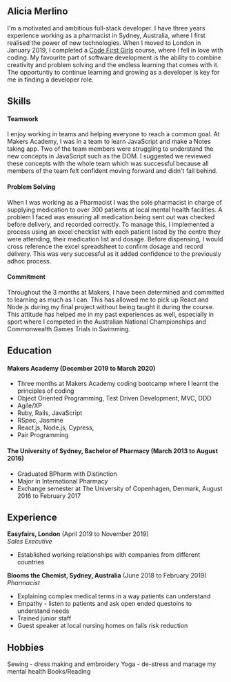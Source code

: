 ## Alicia Merlino

I'm a motivated and ambitious full-stack developer. I have three years experience working as a pharmacist in Sydney, Australia, where I first realised the power of new technologies. When I moved to London in January 2019, I completed a [Code First Girls](https://www.codefirstgirls.org.uk/) course, where I fell in love with coding. My favourite part of software development is the ability to combine creativity and problem solving and the endless learning that comes with it. The opportuntiy to continue learning and growing as a developer is key for me in finding a developer role.

## Skills

#### Teamwork

I enjoy working in teams and helping everyone to reach a common goal. At Makers Academy, I was in a team to learn JavaScript and make a Notes taking app. Two of the team members were struggling to understand the new concepts in JavaScript such as the DOM. I suggested we reviewed these concepts with the whole team which was successful because all members of the team felt confident moving forward and didn't fall behind.

#### Problem Solving

When I was working as a Pharmacist I was the sole pharmacist in charge of supplying medication to over 300 patients at local mental health facilities. A problem I faced was ensuring all medication being sent out was checked before delivery, and recorded correctly. To manage this, I implemented a process using an excel checklist with each patient listed by the centre they were attending, their medication list and dosage. Before dispensing, I would cross reference the excel spreadsheet to confirm dosage and record delivery. This was very successful as it added confidence to the previously adhoc process.

#### Commitment

Throughout the 3 months at Makers, I have been determined and committed to learning as much as I can. This has allowed me to pick up React and Node.js during my final project without being taught it during the course. This attitude has helped me in my past experiences as well, especially in sport where I competed in the Australian National Championships and Commonwealth Games Trials in Swimming.


## Education

#### Makers Academy (December 2019 to March 2020)

- Three months at Makers Academy coding bootcamp where I learnt the principles of coding
- Object Oriented Programming, Test Driven Development, MVC, DDD
- Agile/XP
- Ruby, Rails, JavaScript
- RSpec, Jasmine
- React.js, Node.js, Cypress, 
- Pair Programming

#### The University of Sydney, Bachelor of Pharmacy (March 2013 to August 2016)

- Graduated BPharm with Distinction
- Major in International Pharmacy
- Exchange semester at The University of Copenhagen, Denmark, August 2016 to February 2017

## Experience

**Easyfairs, London** (April 2019 to November 2019)    
*Sales Executive*  
- Established working relationships with companies from different countries

**Blooms the Chemist, Sydney, Australia** (June 2018 to February 2019)   
*Pharmacist*  
- Explaining complex medical terms in a way patients can understand
- Empathy - listen to patients and ask open ended questoins to understand needs
- Trained junior staff
- Guest speaker at local nursing homes on falls risk reduction

## Hobbies

Sewing - dress making and embroidery
Yoga - de-stress and manage my mental health
Books/Reading
